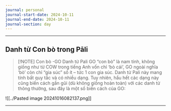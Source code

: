 ```yaml
---
journal: personal
journal-start-date: 2024-10-11
journal-end-date: 2024-10-11
journal-section: day
---
```

---
## Danh từ Con bò trong Pāli

> [!NOTE] Con bò -GO
> Danh từ Pali GO “con bò” là nam tính, không giống như từ COW trong tiếng Anh vốn chỉ ‘bò cái’, GO ngoài nghĩa ‘bò’ còn chỉ “gia súc” số ít – tức 1 con gia súc. Danh từ Pali này mang tính bất quy tắc và có nhiều dạng. Tuy nhiên, hầu hết các dạng này cũng biến cách gần gũi (dù không giống hoàn toàn) với các danh từ thông thường, sau đây là một số biến cách của GO:

![[../Pasted image 20241016082137.png]]

---

